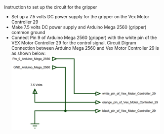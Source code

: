 Instruction to set up the circuit for the gripper
* Set up a 7.5 volts DC power supply for the gripper on the Vex Motor Controller 29
* Make 7.5 volts DC power supply and Arduino Mega 2560 (gripper) common ground
* Connect Pin 9 of Arduino Mega 2560 (gripper) with the white pin of the VEX Motor Controller 29 for the control signal.
Circuit Digram Connection between Arduino Mega 2560 and Vex Motor Controller 29 is as shown below:
![](Connection%20between%20Arduino%20Mega%202560%20and%20Vex%20Motor%20Controller.PNG)
